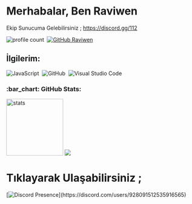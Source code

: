 # Merhabalar, Ben Raviwen

Ekip Sunucuma Gelebilirsiniz ;
https://discord.gg/112 

![profile count](https://komarev.com/ghpvc/?username=raviwen&color=red)&nbsp;
[![GitHub Raviwen](https://img.shields.io/github/followers/raviwen?label=follow&style=social)](https://github.com/raviwen)&nbsp;


## İlgilerim:
![JavaScript](https://img.shields.io/badge/-JavaScript-05122A?style=flat&logo=javascript)&nbsp;
![GitHub](https://img.shields.io/badge/-GitHub-05122A?style=flat&logo=github)&nbsp;
![Visual Studio Code](https://img.shields.io/badge/-Visual%20Studio%20Code-05122A?style=flat&logo=visual-studio-code&logoColor=007ACC)&nbsp;


<h3 align="left">:bar_chart: GitHub Stats:</h3>
<p align="left">
   <img src="https://github-readme-stats.vercel.app/api?username=raviwen&count_private=true&show_icons=true&theme=dark&hide_border=true" width="%100" height="150px" alt="stats" />
<img src="https://github-profile-trophy.vercel.app/?username=raviwen&theme=radical" />
</p>

# Tıklayarak Ulaşabilirsiniz ;
[![Discord Presence](https://lanyard-profile-readme.vercel.app/api/928091512535916565?theme=light&bg=809ecf&animated=false&hideDiscrim=true&borderRadius=30px&idleMessage=Probably%20doing%20something%20else...)](https://discord.com/users/928091512535916565)
